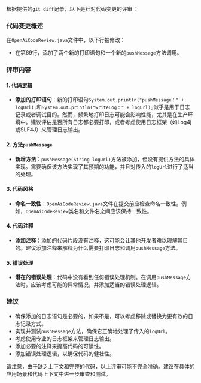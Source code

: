 根据提供的`git diff`记录，以下是针对代码变更的评审：

### 代码变更概述
在`OpenAiCodeReview.java`文件中，以下行被修改：
- 在第69行，添加了两个新的打印语句和一个新的`pushMessage`方法调用。

### 评审内容

#### 1. 代码逻辑
- **添加的打印语句**：新的打印语句`System.out.println("pushMessage：" + logUrl);`和`System.out.println("writeLog：" + logUrl);`似乎是用于日志记录或者调试目的。然而，频繁地打印日志可能会影响性能，尤其是在生产环境中。建议评估是否所有日志都必要打印，或者考虑使用日志框架（如Log4j或SLF4J）来管理日志输出。

#### 2. 方法`pushMessage`
- **新增方法**：`pushMessage(String logUrl)`方法被添加，但没有提供方法的具体实现。需要确保该方法实现了其预期的功能，并且对传入的`logUrl`进行了适当的处理。

#### 3. 代码风格
- **命名一致性**：`OpenAiCodeReview.java`文件在提交前应检查命名一致性。例如，`OpenAiCodeReview`类名和文件名之间应该保持一致性。

#### 4. 代码注释
- **添加注释**：添加的代码片段没有注释，这可能会让其他开发者难以理解其目的。建议添加注释来解释为什么需要打印日志和调用`pushMessage`方法。

#### 5. 错误处理
- **潜在的错误处理**：代码中没有看到任何错误处理机制。在调用`pushMessage`方法时，应该考虑可能的异常情况，并添加适当的错误处理逻辑。

### 建议
- 确保添加的日志语句是必要的，如果不是，可以考虑移除或替换为更有效的日志记录方式。
- 实现并测试`pushMessage`方法，确保它正确地处理了传入的`logUrl`。
- 考虑使用专业的日志框架来管理日志输出。
- 添加必要的注释来提高代码的可读性。
- 添加错误处理逻辑，以确保代码的健壮性。

请注意，由于缺乏上下文和完整的代码，以上评审可能不完全准确。建议在具体的应用场景和代码上下文中进一步审查和测试。